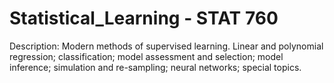 # Statistical_Learning - STAT 760

Description:
Modern methods of supervised learning. Linear and polynomial regression; classification; model assessment and selection; model inference; simulation and re-sampling; neural networks; special topics.
